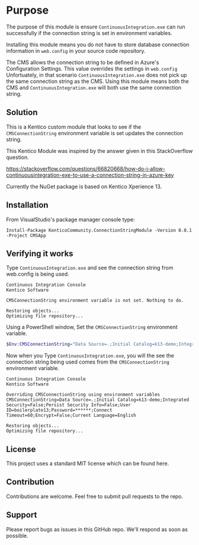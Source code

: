 # Purpose

The purpose of this module is ensure `ContinuousIntegration.exe` can run successfully if the connection string is set in environment variables.

Installing this module means you do not have to store database connection information in `web.config` in your source code repository.

The CMS allows the connection string to be defined in Azure's Configuration Settings. This value overrides the settings in `web.config`
Unfortuately, in that scenario `ContinuousIntegration.exe` does not pick up the same connection string as the CMS. Using this module means both the CMS and `ContinuousIntegration.exe` will both use the same connection string.

## Solution

This is a Kentico custom module that looks to see if the `CMSConnectionString` environment variable is set updates the connection string.

This Kentico Module was inspired by the answer given in this StackOverflow question.

https://stackoverflow.com/questions/66820668/how-do-i-allow-continuousintegration-exe-to-use-a-connection-string-in-azure-key

Currently the NuGet package is based on Kentico Xperience 13.

## Installation

From VisualStudio's package manager console type:
```
Install-Package KenticoCommunity.ConnectionStringModule -Version 0.0.1 -Project CMSApp
```

## Verifying it works

Type `ContinuousIntegration.exe` and see the connection string from web.config is being used.


```
Continuous Integration Console
Kentico Software

CMSConnectionString environment variable is not set. Nothing to do.

Restoring objects...
Optimizing file repository...
```

Using a PowerShell window, Set the `CMSConnectionString` environment variable.

```PowerShell
$Env:CMSConnectionString="Data Source=.;Initial Catalog=k13-demo;Integrated Security=False;Persist Security Info=False;User ID=boilerplate13;Password=DSKJHFDJKHDFFDDFDFKFD;Connect Timeout=60;Encrypt=False;Current Language=English;"
```

Now when you Type `ContinuousIntegration.exe`, you will the see the connection string being used comes from the `CMSConnectionString` environment variable.
```
Continuous Integration Console
Kentico Software

Overriding CMSConnectionString using environment variables
CMSConnectionString=Data Source=.;Initial Catalog=k13-demo;Integrated Security=False;Persist Security Info=False;User ID=boilerplate13;Password=******;Connect Timeout=60;Encrypt=False;Current Language=English

Restoring objects...
Optimizing file repository...
```

## License
This project uses a standard MIT license which can be found here.

## Contribution
Contributions are welcome. Feel free to submit pull requests to the repo.

## Support
Please report bugs as issues in this GitHub repo. We'll respond as soon as possible.